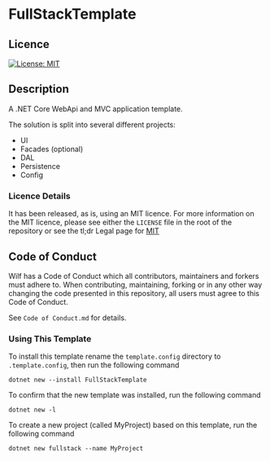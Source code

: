 # FullStackTemplate

## Licence
[![License: MIT](https://img.shields.io/badge/License-MIT-yellow.svg)](https://opensource.org/licenses/MIT)

## Description

A .NET Core WebApi and MVC application template.

The solution is split into several different projects:

- UI
- Facades (optional)
- DAL
- Persistence
- Config

### Licence Details

It has been released, as is, using an MIT licence. For more information on the MIT licence, please see either the `LICENSE` file in the root of the repository or see the tl;dr Legal page for [MIT](https://tldrlegal.com/license/mit-license)

## Code of Conduct
Wilf has a Code of Conduct which all contributors, maintainers and forkers must adhere to. When contributing, maintaining, forking or in any other way changing the code presented in this repository, all users must agree to this Code of Conduct.

See `Code of Conduct.md` for details.

### Using This Template

To install this template rename the `template.config` directory to `.template.config`, then run the following command

    dotnet new --install FullStackTemplate

To confirm that the new template was installed, run the following command

    dotnet new -l

To create a new project (called MyProject) based on this template, run the following command

    dotnet new fullstack --name MyProject